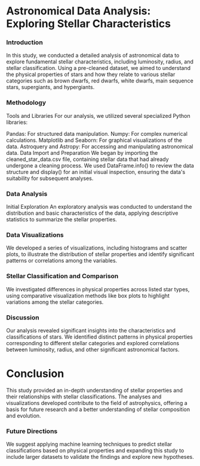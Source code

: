 # Astronomical Data Analysis: Exploring Stellar Characteristics
### Introduction
In this study, we conducted a detailed analysis of astronomical data to explore fundamental stellar characteristics, including luminosity, radius, and stellar classification. Using a pre-cleaned dataset, we aimed to understand the physical properties of stars and how they relate to various stellar categories such as brown dwarfs, red dwarfs, white dwarfs, main sequence stars, supergiants, and hypergiants.

### Methodology
Tools and Libraries
For our analysis, we utilized several specialized Python libraries:

Pandas: For structured data manipulation.
Numpy: For complex numerical calculations.
Matplotlib and Seaborn: For graphical visualizations of the data.
Astroquery and Astropy: For accessing and manipulating astronomical data.
Data Import and Preparation
We began by importing the cleaned_star_data.csv file, containing stellar data that had already undergone a cleaning process. We used DataFrame.info() to review the data structure and display() for an initial visual inspection, ensuring the data's suitability for subsequent analyses.

### Data Analysis
Initial Exploration
An exploratory analysis was conducted to understand the distribution and basic characteristics of the data, applying descriptive statistics to summarize the stellar properties.

### Data Visualizations
We developed a series of visualizations, including histograms and scatter plots, to illustrate the distribution of stellar properties and identify significant patterns or correlations among the variables.

### Stellar Classification and Comparison
We investigated differences in physical properties across listed star types, using comparative visualization methods like box plots to highlight variations among the stellar categories.

### Discussion
Our analysis revealed significant insights into the characteristics and classifications of stars. We identified distinct patterns in physical properties corresponding to different stellar categories and explored correlations between luminosity, radius, and other significant astronomical factors.

# Conclusion
This study provided an in-depth understanding of stellar properties and their relationships with stellar classifications. The analyses and visualizations developed contribute to the field of astrophysics, offering a basis for future research and a better understanding of stellar composition and evolution.

### Future Directions
We suggest applying machine learning techniques to predict stellar classifications based on physical properties and expanding this study to include larger datasets to validate the findings and explore new hypotheses.

